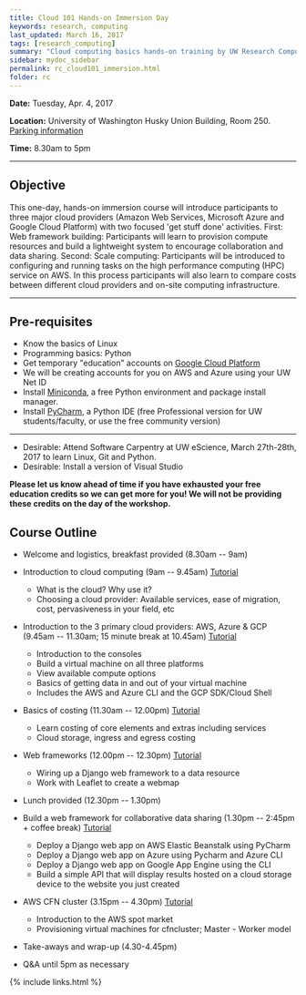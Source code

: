 ```yaml
---
title: Cloud 101 Hands-on Immersion Day
keywords: research, computing
last_updated: March 16, 2017
tags: [research_computing]
summary: "Cloud computing basics hands-on training by UW Research Computing and the UW eScience Institute"
sidebar: mydoc_sidebar
permalink: rc_cloud101_immersion.html
folder: rc
---
```


**Date:** Tuesday, Apr. 4, 2017

**Location:** University of Washington Husky Union Building, Room 250. [Parking information](http://depts.washington.edu/thehub/home/directions/)

**Time:** 8.30am to 5pm 


---
 
## Objective
This one-day, hands-on immersion course will introduce participants to  three major cloud providers (Amazon Web Services, Microsoft Azure and Google Cloud Platform) with two focused 'get stuff done' activities. First: Web framework building: Participants will learn to provision compute resources and build a lightweight system to encourage collaboration and data sharing. Second: Scale computing: Participants will be introduced to configuring and running tasks on the high performance computing (HPC) service on AWS. In this process participants will also learn to compare costs between different cloud providers and on-site computing infrastructure.  

---

## Pre-requisites 
 
- Know the basics of Linux 
- Programming basics: Python
- Get temporary "education" accounts on [Google Cloud Platform](https://cloud.google.com/)
- We will be creating accounts for you on AWS and Azure using your UW Net ID
- Install [Miniconda](https://conda.io/miniconda.html), a free Python environment and package install manager. 
- Install [PyCharm](https://www.jetbrains.com/pycharm/), a Python IDE (free Professional version for UW students/faculty, or use the free community version)

---
- Desirable: Attend Software Carpentry at UW eScience, March 27th-28th, 2017 to learn Linux, Git and Python.  
- Desirable: Install a version of Visual Studio 
 
**Please let us know ahead of time if you have exhausted your free education credits so we can get more for you! We will not be providing these credits on the day of the workshop.**

## Course Outline 
* Welcome and logistics, breakfast provided (8.30am -- 9am)
* Introduction to cloud computing (9am -- 9.45am) 
  [Tutorial](https://cloudmaven.github.io/cloud101_intro/)
  - What is the cloud? Why use it?  
  - Choosing a cloud provider: Available services, ease of migration, cost, pervasiveness in your field, etc 

* Introduction to the 3 primary cloud providers: AWS, Azure & GCP (9.45am -- 11.30am; 15 minute break at 10.45am) 
  [Tutorial](https://cloudmaven.github.io/cloud101_cloudproviders/)
  - Introduction to the consoles 
  - Build a virtual machine on all three platforms
  - View available compute options 
  - Basics of getting data in and out of your virtual machine
  - Includes the AWS and Azure CLI and the GCP SDK/Cloud Shell 
  
* Basics of costing (11.30am -- 12.00pm)
  [Tutorial](https://cloudmaven.github.io/cloud101_costing/)
  - Learn costing of core elements and extras including services
  - Cloud storage, ingress and egress costing 

* Web frameworks (12.00pm -- 12.30pm)
  [Tutorial](https://cloudmaven.github.io/cloud101_webframework/)
  - Wiring up a Django web framework to a data resource
  - Work with Leaflet to create a webmap
  
* Lunch provided (12.30pm -- 1.30pm)

* Build a web framework for collaborative data sharing (1.30pm -- 2:45pm + coffee break) 
  [Tutorial](https://cloudmaven.github.io/cloud101_webframework/)
  - Deploy a Django web app on AWS Elastic Beanstalk using PyCharm
  - Deploy a Django web app on Azure using Pycharm and Azure CLI
  - Deploy a Django web app on Google App Engine using the CLI
  - Build a simple API that will display results hosted on a cloud storage device to the website you just created  

* AWS CFN cluster (3.15pm -- 4.30pm)
  [Tutorial](https://cloudmaven.github.io/cloud101_cfncluster/)
  - Introduction to the AWS spot market 
  - Provisioning virtual machines for cfncluster; Master - Worker model 

* Take-aways and wrap-up (4.30-4.45pm) 
* Q&A until 5pm as necessary

{% include links.html %}
